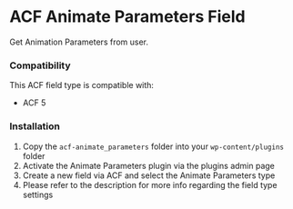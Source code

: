# ACF Animate Parameters Field

Get Animation Parameters from user.

### Compatibility

This ACF field type is compatible with:
* ACF 5

### Installation

1. Copy the `acf-animate_parameters` folder into your `wp-content/plugins` folder
2. Activate the Animate Parameters plugin via the plugins admin page
3. Create a new field via ACF and select the Animate Parameters type
4. Please refer to the description for more info regarding the field type settings
